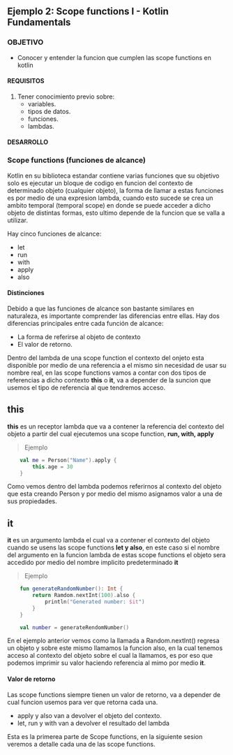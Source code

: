 
## Ejemplo 2: Scope functions I - Kotlin Fundamentals

### OBJETIVO

- Conocer y entender la funcion que cumplen las scope functions en kotlin

#### REQUISITOS

1. Tener conocimiento previo sobre:
	- variables.
	- tipos de datos.
	- funciones.
	- lambdas.

#### DESARROLLO

### Scope functions (funciones de alcance)

Kotlin en su biblioteca estandar contiene varias funciones que su objetivo solo es ejecutar un bloque de codigo en funcion del contexto de determinado objeto (cualquier objeto), la forma de llamar a estas funciones es por medio de una expresion lambda, cuando esto sucede se crea un ambito temporal (temporal scope) en donde se puede acceder a dicho objeto de distintas formas, esto ultimo depende de la funcion que se valla a utilizar.

Hay cinco funciones de alcance:

- let
- run 
- with
- apply
- also

#### Distinciones

Debido a que las funciones de alcance son bastante similares en naturaleza, es importante comprender las diferencias entre ellas. Hay dos diferencias principales entre cada función de alcance:

- La forma de referirse al objeto de contexto
- El valor de retorno.

Dentro del lambda de una scope function el contexto del onjeto esta disponible por medio de una referencia a el mismo sin necesidad de usar su nombre real, en las scope functions vamos a contar con dos tipos de referencias a dicho contexto **this** o **it**, va a depender de la suncion que usemos el tipo de referencia al que tendremos acceso.

## this

**this** es un receptor lambda que va a contener la referencia del contexto del objeto a partir del cual ejecutemos una scope function, **run, with, apply**

>Ejemplo
```kotlin
	val me = Person("Name").apply {
		this.age = 30
	}
```
Como vemos dentro del lambda podemos referirnos al contexto del objeto que esta creando Person y por medio del mismo asignamos valor a una de sus propiedades.

## it

**it** es un argumento lambda el cual va a contener el contexto del objeto cuando se usens las scope functions **let y also**, en este caso si el nombre del argumento en la funcion lambda de estas scope functions el objeto sera accedido por medio del nombre implicito predeterminado **it**

>Ejemplo
```kotlin
	fun generateRandomNumber(): Int {
		return Ramdom.nextInt(100).also {
			println("Generated number: $it")
		}
	}

	val number = generateRendomNumber()
```

En el ejemplo anterior vemos como la llamada a Random.nextInt() regresa un objeto y sobre este mismo llamamos la funcion also, en la cual tenemos acceso al contexto del objeto sobre el cual la llamamos, es por eso que podemos imprimir su valor haciendo referencia al mimo por medio **it**.

#### Valor de retorno

Las scope functions siempre tienen un valor de retorno, va a depender de cual funcion usemos para ver que retorna cada una.

- apply y also van a devolver el objeto del contexto.
- let, run y with van a devolver el resultado del lambda

Esta es la primerea parte de Scope functions, en la siguiente sesion veremos a detalle cada una de las scope functions.